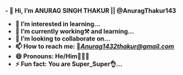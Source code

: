 <b>- 👋 Hi, I’m ANURAG SINGH THAKUR || @AnuragThakur143
- 👀 I’m interested in learning...
- 🌱 I’m currently working⚒️ and learning...
- 💞️ I’m looking to collaborate on...
- 📫 How to reach me: 📧<em>Anurag1432thakur@gmail.com</em>
- 😄 Pronouns: He/Him🧔🏻‍♂️
- ⚡ Fun fact: You are Super_Super👌...<b>

<!---
AnuragThakur143/AnuragThakur143 is a ✨ special ✨ repository because its `README.md` (this file) appears on your GitHub profile.
You can click the Preview link to take a look at your changes.
--->
